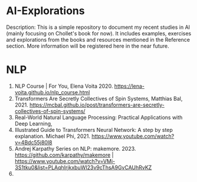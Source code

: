 # AI-Explorations 

Description: This is a simple repository to document my recent studies in AI (mainly focusing on Chollet's book for now). It includes examples, exercises and explorations from the books and resources mentioned in the Reference section. More information will be registered here in the near future.

# NLP 

1. NLP Course | For You, Elena Voita 2020. https://lena-voita.github.io/nlp_course.html
2. Transformers Are Secretly Collectives of Spin Systems, Matthias Bal, 2021. https://mcbal.github.io/post/transformers-are-secretly-collectives-of-spin-systems/
3. Real-World Natural Language Processing: Practical Applications with Deep Learning, 
4. Illustrated Guide to Transformers Neural Network: A step by step explanation. Michael Phi, 2021. https://www.youtube.com/watch?v=4Bdc55j80l8
5. Andrej Karpathy Series on NLP: makemore. 2023. https://github.com/karpathy/makemore | https://www.youtube.com/watch?v=VMj-3S1tku0&list=PLAqhIrjkxbuWI23v9cThsA9GvCAUhRvKZ
6. 
